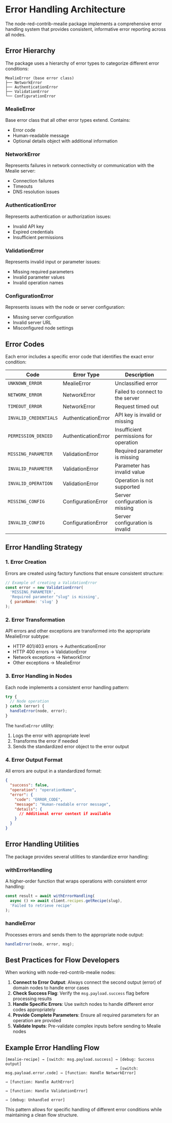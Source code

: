 # Error Handling Architecture

The node-red-contrib-mealie package implements a comprehensive error handling system that provides consistent, informative error reporting across all nodes.

## Error Hierarchy

The package uses a hierarchy of error types to categorize different error conditions:

```
MealieError (base error class)
├── NetworkError
├── AuthenticationError
├── ValidationError
└── ConfigurationError
```

### MealieError

Base error class that all other error types extend. Contains:
- Error code
- Human-readable message
- Optional details object with additional information

### NetworkError

Represents failures in network connectivity or communication with the Mealie server:
- Connection failures
- Timeouts
- DNS resolution issues

### AuthenticationError

Represents authentication or authorization issues:
- Invalid API key
- Expired credentials
- Insufficient permissions

### ValidationError

Represents invalid input or parameter issues:
- Missing required parameters
- Invalid parameter values
- Invalid operation names

### ConfigurationError

Represents issues with the node or server configuration:
- Missing server configuration
- Invalid server URL
- Misconfigured node settings

## Error Codes

Each error includes a specific error code that identifies the exact error condition:

| Code                    | Error Type           | Description                                  |
|-------------------------|--------------------- |----------------------------------------------|
| `UNKNOWN_ERROR`         | MealieError          | Unclassified error                           |
| `NETWORK_ERROR`         | NetworkError         | Failed to connect to the server              |
| `TIMEOUT_ERROR`         | NetworkError         | Request timed out                            |
| `INVALID_CREDENTIALS`   | AuthenticationError  | API key is invalid or missing                |
| `PERMISSION_DENIED`     | AuthenticationError  | Insufficient permissions for operation       |
| `MISSING_PARAMETER`     | ValidationError      | Required parameter is missing                |
| `INVALID_PARAMETER`     | ValidationError      | Parameter has invalid value                  |
| `INVALID_OPERATION`     | ValidationError      | Operation is not supported                   |
| `MISSING_CONFIG`        | ConfigurationError   | Server configuration is missing              |
| `INVALID_CONFIG`        | ConfigurationError   | Server configuration is invalid              |

## Error Handling Strategy

### 1. Error Creation

Errors are created using factory functions that ensure consistent structure:

```javascript
// Example of creating a ValidationError
const error = new ValidationError(
  'MISSING_PARAMETER', 
  'Required parameter "slug" is missing',
  { paramName: 'slug' }
);
```

### 2. Error Transformation

API errors and other exceptions are transformed into the appropriate MealieError subtype:

- HTTP 401/403 errors → AuthenticationError
- HTTP 400 errors → ValidationError
- Network exceptions → NetworkError
- Other exceptions → MealieError

### 3. Error Handling in Nodes

Each node implements a consistent error handling pattern:

```javascript
try {
  // Node operation
} catch (error) {
  handleError(node, error);
}
```

The `handleError` utility:
1. Logs the error with appropriate level
2. Transforms the error if needed
3. Sends the standardized error object to the error output

### 4. Error Output Format

All errors are output in a standardized format:

```json
{
  "success": false,
  "operation": "operationName",
  "error": {
    "code": "ERROR_CODE",
    "message": "Human-readable error message",
    "details": {
      // Additional error context if available
    }
  }
}
```

## Error Handling Utilities

The package provides several utilities to standardize error handling:

### withErrorHandling

A higher-order function that wraps operations with consistent error handling:

```javascript
const result = await withErrorHandling(
  async () => await client.recipes.getRecipe(slug),
  'Failed to retrieve recipe'
);
```

### handleError

Processes errors and sends them to the appropriate node output:

```javascript
handleError(node, error, msg);
```

## Best Practices for Flow Developers

When working with node-red-contrib-mealie nodes:

1. **Connect to Error Output**: Always connect the second output (error) of domain nodes to handle error cases
2. **Check Success Flag**: Verify the `msg.payload.success` flag before processing results
3. **Handle Specific Errors**: Use switch nodes to handle different error codes appropriately
4. **Provide Complete Parameters**: Ensure all required parameters for an operation are provided
5. **Validate Inputs**: Pre-validate complex inputs before sending to Mealie nodes

## Example Error Handling Flow

```
[mealie-recipe] → [switch: msg.payload.success] → [debug: Success output]
                                                → [switch: msg.payload.error.code] → [function: Handle NetworkError]
                                                                                  → [function: Handle AuthError]
                                                                                  → [function: Handle ValidationError]
                                                                                  → [debug: Unhandled error]
```

This pattern allows for specific handling of different error conditions while maintaining a clean flow structure.